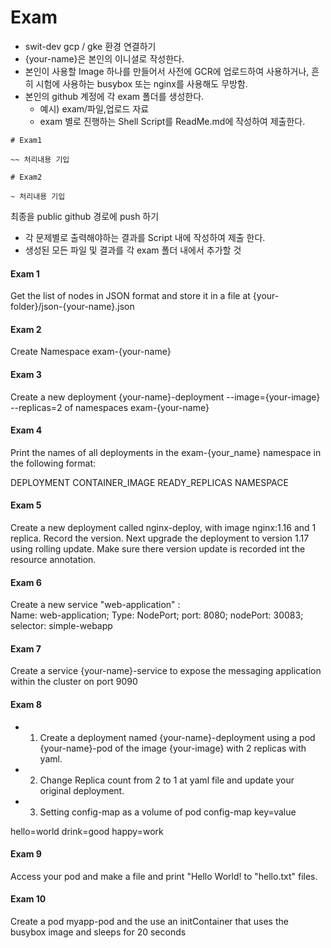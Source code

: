 # Exam

- swit-dev gcp / gke 환경 연결하기 
- {your-name}은 본인의 이니셜로 작성한다.
- 본인이 사용할 Image 하나를 만들어서 사전에 GCR에 업로드하여 사용하거나, 흔히 시험에 사용하는 busybox 또는 nginx를 사용해도 무방함.   
- 본인의 github 계정에 각 exam 폴더를 생성한다.
  - 예시) exam/파일,업로드 자료
  - exam 별로 진행하는 Shell Script를 ReadMe.md에 작성하여 제출한다.

```
# Exam1

~~ 처리내용 기입 

# Exam2

~ 처리내용 기입
```

최종을 public github 경로에 push 하기 

- 각 문제별로 출력해야하는 결과를 Script 내에 작성하여 제출 한다. 
- 생성된 모든 파일 및 결과를 각 exam 폴더 내에서 추가할 것 

#### Exam 1
Get the list of nodes in JSON format and store it in a file at {your-folder}/json-{your-name}.json

#### Exam 2
Create Namespace exam-{your-name}

#### Exam 3 
Create a new deployment {your-name}-deployment --image={your-image} --replicas=2 of namespaces exam-{your-name}

#### Exam 4
Print the names of all deployments in the exam-{your_name} namespace in the following format:   

DEPLOYMENT CONTAINER_IMAGE READY_REPLICAS NAMESPACE  

#### Exam 5
Create a new deployment called nginx-deploy, with image nginx:1.16 and 1 replica. Record the version. 
Next upgrade the deployment to version 1.17 using rolling update. 
Make sure there version update is recorded int the resource annotation.

#### Exam 6
Create a new service "web-application" :  
Name: web-application; Type: NodePort; port: 8080; nodePort: 30083; selector: simple-webapp

#### Exam 7
Create a service {your-name}-service to expose the messaging application within the cluster on port 9090

#### Exam 8
- 1. Create a deployment named {your-name}-deployment using a pod {your-name}-pod of the image {your-image} with 2 replicas with yaml.
- 2. Change Replica count from 2 to 1 at yaml file and update your original deployment.
- 3. Setting config-map as a volume of pod
config-map key=value    

hello=world
drink=good
happy=work

#### Exam 9
Access your pod and make a file and print "Hello World! to "hello.txt" files. 

#### Exam 10 
Create a pod myapp-pod and the use an initContainer that uses the busybox image and sleeps for 20 seconds 
